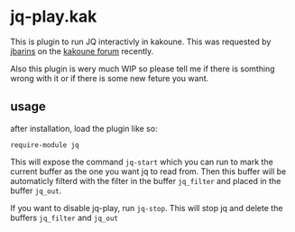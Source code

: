 # jq-play.kak

This is plugin to run JQ interactivly in kakoune. This was requested by
[jbarins](https://discuss.kakoune.com/u/jbrains/summary) on the
[kakoune forum](https://discuss.kakoune.com/u/jbrains/summary) recently.

Also this plugin is wery much WIP so please tell me if there is somthing
wrong with it or if there is some new feture you want.

## usage

after installation, load the plugin like so:
```
require-module jq
```
This will expose the command `jq-start` which you can run to mark the current
buffer as the one you want jq to read from. Then this buffer will be automaticly
filterd with the filter in the buffer `jq_filter` and placed in the buffer `jq_out`.

If you want to disable jq-play, run `jq-stop`. This will stop jq and delete the buffers
`jq_filter` and `jq_out`
